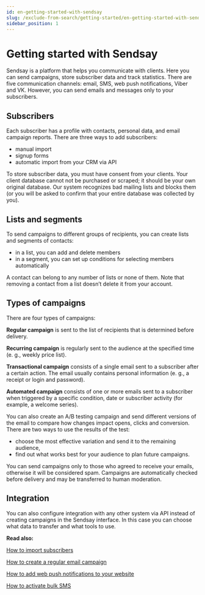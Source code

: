 ```yaml
---
id: en-getting-started-with-sendsay
slug: /exclude-from-search/getting-started/en-getting-started-with-sendsay
sidebar_position: 1
---
```


# Getting started with Sendsay

Sendsay is a platform that helps you communicate with clients. Here you can send campaigns, store subscriber data and track statistics. There are five communication channels: email, SMS, web push notifications, Viber and VK. However, you can send emails and messages only to your subscribers.

## Subscribers

Each subscriber has a profile with contacts, personal data, and email campaign reports. There are three ways to add subscribers:

- manual import
- signup forms
- automatic import from your CRM via API

To store subscriber data, you must have consent from your clients. Your client database cannot not be purchased or scraped; it should be your own original database. Our system recognizes bad mailing lists and blocks them (or you will be asked to confirm that your entire database was collected by you).

## Lists and segments

To send campaigns to different groups of recipients, you can create lists and segments of contacts:

- in a list, you can add and delete members
- in a segment, you can set up conditions for selecting members automatically

A contact can belong to any number of lists or none of them. Note that removing a contact from a list doesn’t delete it from your account.

## Types of campaigns

There are four types of campaigns:

**Regular campaign** is sent to the list of recipients that is determined before delivery.

**Recurring campaign** is regularly sent to the audience at the specified time (e. g., weekly price list).

**Transactional campaign** consists of a single email sent to a subscriber after a certain action. The email usually contains personal information (e. g., a receipt or login and password).

**Automated campaign** consists of one or more emails sent to a subscriber when triggered by a specific condition, date or subscriber activity (for example, a welcome series).

You can also create an A/B testing campaign and send different versions of the email to compare how changes impact opens, clicks and conversion. There are two ways to use the results of the test:

- choose the most effective variation and send it to the remaining audience,
- find out what works best for your audience to plan future campaigns.

You can send campaigns only to those who agreed to receive your emails, otherwise it will be considered spam. Campaigns are automatically checked before delivery and may be transferred to human moderation.

## Integration

You can also сonfigure integration with any other system via API instead of creating campaigns in the Sendsay interface. In this case you can choose what data to transfer and what tools to use.

**Read also:**

[How to import subscribers](../subscribers/how-to-import-subscribers.md)

[How to create a regular email campaign](../email-campaigns/how-to-send-email-campaign.md)

[How to add web push notifications to your website](../other-channels/how-to-connect-web-push.mdx)

[How to activate bulk SMS](../other-channels/how-to-connect-sms.md)
